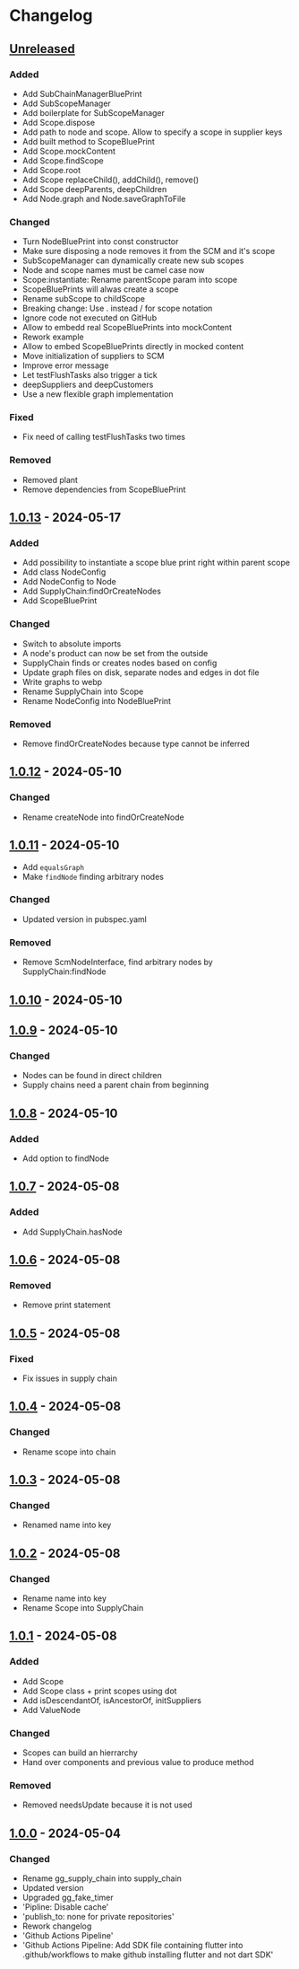 # Changelog

## [Unreleased]

### Added

- Add SubChainManagerBluePrint
- Add SubScopeManager
- Add boilerplate for SubScopeManager
- Add Scope.dispose
- Add path to node and scope. Allow to specify a scope in supplier keys
- Add built method to ScopeBluePrint
- Add Scope.mockContent
- Add Scope.findScope
- Add Scope.root
- Add Scope replaceChild(), addChild(), remove()
- Add Scope deepParents, deepChildren
- Add Node.graph and Node.saveGraphToFile

### Changed

- Turn NodeBluePrint into const constructor
- Make sure disposing a node removes it from the SCM and it's scope
- SubScopeManager can dynamically create new sub scopes
- Node and scope names must be camel case now
- Scope:instantiate: Rename parentScope param into scope
- ScopeBluePrints will alwas create a scope
- Rename subScope to childScope
- Breaking change: Use . instead / for scope notation
- Ignore code not executed on GitHub
- Allow to embedd real ScopeBluePrints into mockContent
- Rework example
- Allow to embed ScopeBluePrints directly in mocked content
- Move initialization of suppliers to SCM
- Improve error message
- Let testFlushTasks also trigger a tick
- deepSuppliers and deepCustomers
- Use a new flexible graph implementation

### Fixed

- Fix need of calling testFlushTasks two times

### Removed

- Removed plant
- Remove dependencies from ScopeBluePrint

## [1.0.13] - 2024-05-17

### Added

- Add possibility to instantiate a scope blue print right within parent scope
- Add class NodeConfig
- Add NodeConfig to Node
- Add SupplyChain:findOrCreateNodes
- Add ScopeBluePrint

### Changed

- Switch to absolute imports
- A node's product can now be set from the outside
- SupplyChain finds or creates nodes based on config
- Update graph files on disk, separate nodes and edges in dot file
- Write graphs to webp
- Rename SupplyChain into Scope
- Rename NodeConfig into NodeBluePrint

### Removed

- Remove findOrCreateNodes because type cannot be inferred

## [1.0.12] - 2024-05-10

### Changed

- Rename createNode into findOrCreateNode

## [1.0.11] - 2024-05-10

- Add `equalsGraph`
- Make `findNode` finding arbitrary nodes

### Changed

- Updated version in pubspec.yaml

### Removed

- Remove ScmNodeInterface, find arbitrary nodes by SupplyChain:findNode

## [1.0.10] - 2024-05-10

## [1.0.9] - 2024-05-10

### Changed

- Nodes can be found in direct children
- Supply chains need a parent chain from beginning

## [1.0.8] - 2024-05-10

### Added

- Add option to findNode

## [1.0.7] - 2024-05-08

### Added

- Add SupplyChain.hasNode

## [1.0.6] - 2024-05-08

### Removed

- Remove print statement

## [1.0.5] - 2024-05-08

### Fixed

- Fix issues in supply chain

## [1.0.4] - 2024-05-08

### Changed

- Rename scope into chain

## [1.0.3] - 2024-05-08

### Changed

- Renamed name into key

## [1.0.2] - 2024-05-08

### Changed

- Rename name into key
- Rename Scope into SupplyChain

## [1.0.1] - 2024-05-08

### Added

- Add Scope
- Add Scope class + print scopes using dot
- Add isDescendantOf, isAncestorOf, initSuppliers
- Add ValueNode

### Changed

- Scopes can build an hierrarchy
- Hand over components and previous value to produce method

### Removed

- Removed needsUpdate because it is not used

## [1.0.0] - 2024-05-04

### Changed

- Rename gg\_supply\_chain into supply\_chain
- Updated version
- Upgraded gg\_fake\_timer
- 'Pipline: Disable cache'
- 'publish\_to: none for private repositories'
- Rework changelog
- 'Github Actions Pipeline'
- 'Github Actions Pipeline: Add SDK file containing flutter into .github/workflows to make github installing flutter and not dart SDK'

[Unreleased]: https://github.com/inlavigo/supply_chain/compare/1.0.13...HEAD
[1.0.13]: https://github.com/inlavigo/supply_chain/compare/1.0.12...1.0.13
[1.0.12]: https://github.com/inlavigo/supply_chain/compare/1.0.11...1.0.12
[1.0.11]: https://github.com/inlavigo/supply_chain/compare/1.0.10...1.0.11
[1.0.10]: https://github.com/inlavigo/supply_chain/compare/1.0.9...1.0.10
[1.0.9]: https://github.com/inlavigo/supply_chain/compare/1.0.8...1.0.9
[1.0.8]: https://github.com/inlavigo/supply_chain/compare/1.0.7...1.0.8
[1.0.7]: https://github.com/inlavigo/supply_chain/compare/1.0.6...1.0.7
[1.0.6]: https://github.com/inlavigo/supply_chain/compare/1.0.5...1.0.6
[1.0.5]: https://github.com/inlavigo/supply_chain/compare/1.0.4...1.0.5
[1.0.4]: https://github.com/inlavigo/supply_chain/compare/1.0.3...1.0.4
[1.0.3]: https://github.com/inlavigo/supply_chain/compare/1.0.2...1.0.3
[1.0.2]: https://github.com/inlavigo/supply_chain/compare/1.0.1...1.0.2
[1.0.1]: https://github.com/inlavigo/supply_chain/compare/1.0.0...1.0.1
[1.0.0]: https://github.com/inlavigo/supply_chain/tag/%tag
